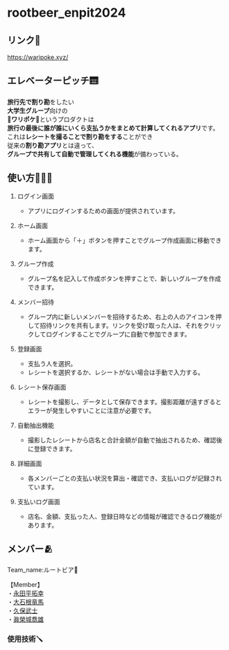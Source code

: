 # rootbeer_enpit2024
## リンク🔗
https://waripoke.xyz/

## エレベーターピッチ🛗
**旅行先で割り勘**をしたい<br>
**大学生グループ**向けの<br>
👛**ワリポケ**👛というプロダクトは<br>
**旅行の最後に誰が誰にいくら支払うかをまとめて計算してくれるアプリ**です。<br>
これは**レシートを撮ることで割り勘をする**ことができ<br>
従来の**割り勘アプリ**とは違って、<br>
**グループで共有して自動で管理してくれる機能**が備わっている。

## 使い方👨🏻‍💻
1. ログイン画面
   - アプリにログインするための画面が提供されています。

2. ホーム画面
   - ホーム画面から「＋」ボタンを押すことでグループ作成画面に移動できます。

3. グループ作成
   - グループ名を記入して作成ボタンを押すことで、新しいグループを作成できます。

4. メンバー招待
   - グループ内に新しいメンバーを招待するため、右上の人のアイコンを押して招待リンクを共有します。リンクを受け取った人は、それをクリックしてログインすることでグループに自動で参加できます。

5. 登録画面
   - 支払う人を選択。
   - レシートを選択するか、レシートがない場合は手動で入力する。

6. レシート保存画面
   - レシートを撮影し、データとして保存できます。撮影距離が遠すぎるとエラーが発生しやすいことに注意が必要です。

7. 自動抽出機能
   - 撮影したレシートから店名と合計金額が自動で抽出されるため、確認後に登録できます。

8. 詳細画面
   - 各メンバーごとの支払い状況を算出・確認でき、支払いログが記録されています。

9. 支払いログ画面
   - 店名、金額、支払った人、登録日時などの情報が確認できるログ機能があります。

## メンバー🫂
<p>Team_name:ルートビア🍺</p>
【Member】<br>
  ・<a href = "https://github.com/nagatahiro">永田平拓幸</a><br>
  ・<a href = "https://github.com/smryouma">大石根竜馬</a><br>
  ・<a href = "https://github.com/takeshi0033">久保武士</a><br>
  ・<a href = "https://github.com/maeshirotakao">眞榮城喬雄</a><br>
  
### 使用技術🪛
